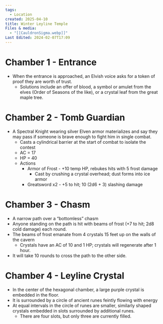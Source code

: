 ```yaml
---
tags:
  - Location
created: 2025-04-10
title: Winter Leyline Temple
Files & media:
  - "[[CauldronSigma.webp]]"
Last Edited: 2024-02-07T17:09
---
```


# Chamber 1 - Entrance

- When the entrance is approached, an Elvish voice asks for a token of proof they are worth of trust.
    - Solutions include an offer of blood, a symbol or amulet from the elves (Order of Seasons of the like), or a crystal leaf from the great maple tree.

# Chamber 2 - Tomb Guardian

- A Spectral Knight wearing silver Elven armor materializes and say they may pass if someone is brave enough to fight him in single combat.
    - Casts a cylindrical barrier at the start of combat to isolate the contest
    - AC = 17
    - HP = 40
    - Actions
        - Armor of Frost - +10 temp HP, rebukes hits with 5 frost damage
            - Cast by crushing a crystal overhead; dust forms into ice armor
        - Greatsword x2 - +5 to hit; 10 (2d6 + 3) slashing damage

# Chamber 3 - Chasm

- A narrow path over a “bottomless” chasm
- Anyone standing on the path is hit with beams of frost (+7 to hit; 2d8 cold damage) each round.
- The beams of frost emanate from 4 crystals 15 feet up on the walls of the cavern
    - Crystals have an AC of 10 and 1 HP; crystals will regenerate after 1 hour.
- It will take 10 rounds to cross the path to the other side.

  

# Chamber 4 - Leyline Crystal

- In the center of the hexagonal chamber, a large purple crystal is embedded in the floor.
- It is surrounded by a circle of ancient runes feintly flowing with energy
- At equal intervals in the circle of runes are smaller, similarly shaped crystals embedded in slots surrounded by additional runes.
    - There are four slots, but only three are currently filled.